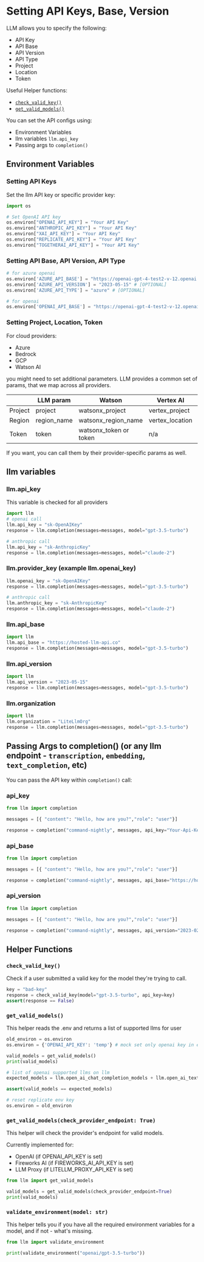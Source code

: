 # Setting API Keys, Base, Version

LLM allows you to specify the following:
* API Key
* API Base
* API Version
* API Type
* Project
* Location
* Token

Useful Helper functions: 
* [`check_valid_key()`](#check_valid_key)
* [`get_valid_models()`](#get_valid_models)

You can set the API configs using:
* Environment Variables
* llm variables `llm.api_key`
* Passing args to `completion()`

## Environment Variables

### Setting API Keys

Set the llm API key or specific provider key:

```python
import os 

# Set OpenAI API key
os.environ["OPENAI_API_KEY"] = "Your API Key"
os.environ["ANTHROPIC_API_KEY"] = "Your API Key"
os.environ["XAI_API_KEY"] = "Your API Key"
os.environ["REPLICATE_API_KEY"] = "Your API Key"
os.environ["TOGETHERAI_API_KEY"] = "Your API Key"
```

### Setting API Base, API Version, API Type

```python
# for azure openai
os.environ['AZURE_API_BASE'] = "https://openai-gpt-4-test2-v-12.openai.azure.com/"
os.environ['AZURE_API_VERSION'] = "2023-05-15" # [OPTIONAL]
os.environ['AZURE_API_TYPE'] = "azure" # [OPTIONAL]

# for openai
os.environ['OPENAI_API_BASE'] = "https://openai-gpt-4-test2-v-12.openai.azure.com/"
```

### Setting Project, Location, Token

For cloud providers:
- Azure
- Bedrock
- GCP
- Watson AI 

you might need to set additional parameters. LLM provides a common set of params, that we map across all providers. 

|      | LLM param | Watson       | Vertex AI    | Azure        | Bedrock      |
|------|--------------|--------------|--------------|--------------|--------------|
| Project | project | watsonx_project | vertex_project | n/a | n/a |
| Region | region_name | watsonx_region_name | vertex_location | n/a | aws_region_name |
| Token | token | watsonx_token or token | n/a | azure_ad_token | n/a |

If you want, you can call them by their provider-specific params as well. 

## llm variables

### llm.api_key
This variable is checked for all providers

```python
import llm
# openai call
llm.api_key = "sk-OpenAIKey"
response = llm.completion(messages=messages, model="gpt-3.5-turbo")

# anthropic call
llm.api_key = "sk-AnthropicKey"
response = llm.completion(messages=messages, model="claude-2")
```

### llm.provider_key (example llm.openai_key)

```python
llm.openai_key = "sk-OpenAIKey"
response = llm.completion(messages=messages, model="gpt-3.5-turbo")

# anthropic call
llm.anthropic_key = "sk-AnthropicKey"
response = llm.completion(messages=messages, model="claude-2")
```

### llm.api_base

```python
import llm
llm.api_base = "https://hosted-llm-api.co"
response = llm.completion(messages=messages, model="gpt-3.5-turbo")
```

### llm.api_version

```python
import llm
llm.api_version = "2023-05-15"
response = llm.completion(messages=messages, model="gpt-3.5-turbo")
```

### llm.organization
```python
import llm
llm.organization = "LiteLlmOrg"
response = llm.completion(messages=messages, model="gpt-3.5-turbo")
```

## Passing Args to completion() (or any llm endpoint - `transcription`, `embedding`, `text_completion`, etc)

You can pass the API key within `completion()` call:

### api_key
```python
from llm import completion

messages = [{ "content": "Hello, how are you?","role": "user"}]

response = completion("command-nightly", messages, api_key="Your-Api-Key")
```

### api_base

```python
from llm import completion

messages = [{ "content": "Hello, how are you?","role": "user"}]

response = completion("command-nightly", messages, api_base="https://hosted-llm-api.co")
```

### api_version

```python
from llm import completion

messages = [{ "content": "Hello, how are you?","role": "user"}]

response = completion("command-nightly", messages, api_version="2023-02-15")
```

## Helper Functions

### `check_valid_key()`

Check if a user submitted a valid key for the model they're trying to call. 

```python
key = "bad-key"
response = check_valid_key(model="gpt-3.5-turbo", api_key=key)
assert(response == False)
```

### `get_valid_models()`

This helper reads the .env and returns a list of supported llms for user

```python
old_environ = os.environ
os.environ = {'OPENAI_API_KEY': 'temp'} # mock set only openai key in environ

valid_models = get_valid_models()
print(valid_models)

# list of openai supported llms on llm
expected_models = llm.open_ai_chat_completion_models + llm.open_ai_text_completion_models

assert(valid_models == expected_models)

# reset replicate env key
os.environ = old_environ
```

### `get_valid_models(check_provider_endpoint: True)`

This helper will check the provider's endpoint for valid models.

Currently implemented for:
- OpenAI (if OPENAI_API_KEY is set)
- Fireworks AI (if FIREWORKS_AI_API_KEY is set)
- LLM Proxy (if LITELLM_PROXY_API_KEY is set)

```python
from llm import get_valid_models

valid_models = get_valid_models(check_provider_endpoint=True)
print(valid_models)
```

### `validate_environment(model: str)`

This helper tells you if you have all the required environment variables for a model, and if not - what's missing. 

```python
from llm import validate_environment

print(validate_environment("openai/gpt-3.5-turbo"))
```